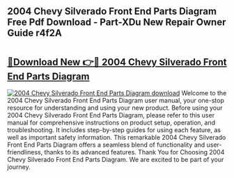 ## 2004 Chevy Silverado Front End Parts Diagram Free Pdf Download - Part-XDu New Repair Owner Guide r4f2A

# <h2><a href="http://dfovk33.blite.top/?on=2004+Chevy+Silverado+Front+End+Parts+Diagram">🔗Download New 👉🔴 2004 Chevy Silverado Front End Parts Diagram</a></h2>

[![2004 Chevy Silverado Front End Parts Diagram download](https://i.imgur.com/lujVjoI.png)](http://dfovk33.blite.top/?on=2004+Chevy+Silverado+Front+End+Parts+Diagram)
Welcome to the 2004 Chevy Silverado Front End Parts Diagram user manual, your one-stop resource for understanding and using your new product. Before using your 2004 Chevy Silverado Front End Parts Diagram, please refer to this user manual for comprehensive instructions on product setup, operation, and troubleshooting. It includes step-by-step guides for using each feature, as well as important safety information. This remarkable 2004 Chevy Silverado Front End Parts Diagram offers a seamless blend of functionality and user-friendliness, thanks to its advanced features. Thank You for Choosing 2004 Chevy Silverado Front End Parts Diagram. We are excited to be part of your journey.
